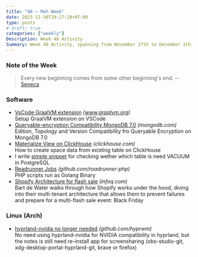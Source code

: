```yaml
---
title: "48 ~ Meh Week"
date: 2023-11-30T19:27:29+07:00
type: posts
# draft: true
categories: ["weekly"]
Description: Week 48 Activity
Summary: Week 48 Activity, spanning from November 27th to December 1th, 2023
---
```

### Note of the Week
> Every new beginning comes from some other beginning's end.
> -- [Seneca](https://en.wikipedia.org/wiki/Seneca_the_Younger)
>

### Software
* [VsCode GraalVM extension](https://www.graalvm.org/jdk17/tools/vscode/graalvm-extension/) *(www.graalvm.org)*  
  Setup GraalVM extension on VSCode
* [Queryable-encryption Compatibility MongoDB 7.0](https://www.mongodb.com/docs/v7.0/core/queryable-encryption/reference/compatibility/#std-label-qe-compatibility-reference) *(mongodb.com)*  
  Edition, Topology and Version Compatibility fro Queryable Encryption on MongoDB 7.0
* [Materialize View on ClickHouse](https://clickhouse.com/docs/en/guides/developer/cascading-materialized-views) *(clickhouse.com)*  
  How to create space data from existing table on ClickHouse
* I write [simple snippet](/tech/snippets/postgresql-vacuum) for checking wether which table is need VACUUM in PostgreSQL
* [Readrunner Jobs](https://github.com/roadrunner-php/jobs) *(github.com/roadrunner-php)*  
  PHP scripts run as Golang Binary
* [Shopify Architecture for flash sale](https://www.infoq.com/presentations/shopify-architecture-flash-sale/) *(infoq.com)*  
  Bart de Water walks through how Shopify works under the hood, diving into their multi-tenant architecture that allows them to prevent failures and prepare for a multi-flash sale event: Black Friday


### Linux (Arch)
* [hyprland-nvidia no longer needed](https://github.com/hyprwm/Hyprland/pull/3957) *(github.com/hyprwm)*  
  No need using hyprland-nvidia for NVIDIA compatibility in hyprland, but the notes is still need re-install app for screensharing (obs-studio-git, xdg-desktop-portal-hyprland-git, brave or firefox)

